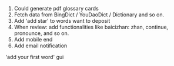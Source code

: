 1. Could generate pdf glossary cards
2. Fetch data from BingDict / YouDaoDict / Dictionary and so on.
3. Add 'add star' to words want to deposit
4. When review: add functionalities like baicizhan: zhan, continue, pronounce, and so on.
5. Add mobile end
6. Add email notification

'add your first word' gui
